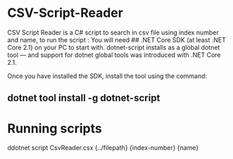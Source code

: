 # CSV-Script-Reader
CSV Script Reader is a C# script to search in csv file using index number and name, to run the script :
You will need ## .NET Core SDK (at least .NET Core 2.1) on your PC to start with. dotnet-script installs as a global dotnet tool — and support for dotnet global tools was introduced with .NET Core 2.1.

Once you have installed the SDK, install the tool using the command:
## dotnet tool install -g dotnet-script


# Running scripts

ddotnet script CsvReader.csx  {../filepath} {index-number} {name}

